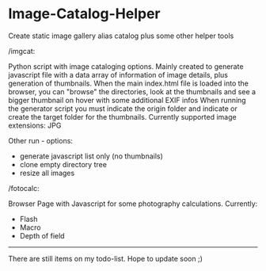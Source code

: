 # Image-Catalog-Helper
Create static image gallery alias catalog plus some other helper tools


/imgcat:

Python script with image cataloging options.
Mainly created to generate javascript file with a data array of information of image details, plus generation of thumbnails.
When the main index.html file is loaded into the browser, you can "browse" the directories, look at the thumbnails and see a bigger thumbnail on hover with some additional EXIF infos
When running the generator script you must indicate the origin folder and indicate or create the target folder for the thumbnails.
Currently supported image extensions: JPG

Other run - options:
- generate javascript list only (no thumbnails)
- clone empty directory tree
- resize all images 


/fotocalc:

Browser Page with Javascript for some photography calculations.
Currently: 
- Flash
- Macro
- Depth of field


---
There are still items on my todo-list. Hope to update soon ;)

